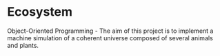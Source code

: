 # Ecosystem
Object-Oriented Programming - The aim of this project is to implement a machine simulation of a coherent universe composed of several animals and plants.
